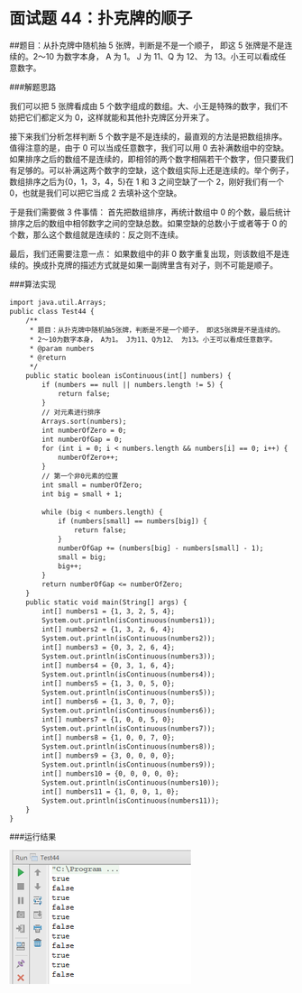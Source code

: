 # 面试题 44：扑克牌的顺子

##题目：从扑克牌中随机抽 5 张牌，判断是不是一个顺子， 即这 5 张牌是不是连续的。2～10 为数字本身， A 为 1。 J 为 11、Q 为 12、 为 13。小王可以看成任意数字。

###解题思路

我们可以把 5 张牌看成由 5 个数字组成的数组。大、小王是特殊的数字，我们不妨把它们都定义为 0，这样就能和其他扑克牌区分开来了。 

接下来我们分析怎样判断 5 个数字是不是连续的，最直观的方法是把数组排序。值得注意的是，由于 0 可以当成任意数字，我们可以用 0 去补满数组中的空缺。如果排序之后的数组不是连续的，即相邻的两个数字相隔若干个数字，但只要我们有足够的。可以补满这两个数字的空缺，这个数组实际上还是连续的。举个例子，数组排序之后为{0，1，3，4，5}在 1 和 3 之间空缺了一个 2，刚好我们有一个 0，也就是我们可以把它当成 2 去填补这个空缺。 

于是我们需要做 3 件事情： 首先把数组排序，再统计数组中 0 的个数，最后统计排序之后的数组中相邻数字之间的空缺总数。如果空缺的总数小于或者等于 0 的个数，那么这个数组就是连续的：反之则不连续。 

最后，我们还需要注意一点： 如果数组中的非 0 数字重复出现，则该数组不是连续的。换成扑克牌的描述方式就是如果一副牌里含有对子，则不可能是顺子。

###算法实现

```
import java.util.Arrays;
public class Test44 {
    /**
     * 题目：从扑克牌中随机抽5张牌，判断是不是一个顺子， 即这5张牌是不是连续的。
     * 2～10为数字本身， A为1。 J为11、Q为12、 为13。小王可以看成任意数字。
     * @param numbers
     * @return
     */
    public static boolean isContinuous(int[] numbers) {
        if (numbers == null || numbers.length != 5) {
            return false;
        }
        // 对元素进行排序
        Arrays.sort(numbers);
        int numberOfZero = 0;
        int numberOfGap = 0;
        for (int i = 0; i < numbers.length && numbers[i] == 0; i++) {
            numberOfZero++;
        }
        // 第一个非0元素的位置
        int small = numberOfZero;
        int big = small + 1;

        while (big < numbers.length) {
            if (numbers[small] == numbers[big]) {
                return false;
            }
            numberOfGap += (numbers[big] - numbers[small] - 1);
            small = big;
            big++;
        }
        return numberOfGap <= numberOfZero;
    }
    public static void main(String[] args) {
        int[] numbers1 = {1, 3, 2, 5, 4};
        System.out.println(isContinuous(numbers1));
        int[] numbers2 = {1, 3, 2, 6, 4};
        System.out.println(isContinuous(numbers2));
        int[] numbers3 = {0, 3, 2, 6, 4};
        System.out.println(isContinuous(numbers3));
        int[] numbers4 = {0, 3, 1, 6, 4};
        System.out.println(isContinuous(numbers4));
        int[] numbers5 = {1, 3, 0, 5, 0};
        System.out.println(isContinuous(numbers5));
        int[] numbers6 = {1, 3, 0, 7, 0};
        System.out.println(isContinuous(numbers6));
        int[] numbers7 = {1, 0, 0, 5, 0};
        System.out.println(isContinuous(numbers7));
        int[] numbers8 = {1, 0, 0, 7, 0};
        System.out.println(isContinuous(numbers8));
        int[] numbers9 = {3, 0, 0, 0, 0};
        System.out.println(isContinuous(numbers9));
        int[] numbers10 = {0, 0, 0, 0, 0};
        System.out.println(isContinuous(numbers10));
        int[] numbers11 = {1, 0, 0, 1, 0};
        System.out.println(isContinuous(numbers11));
    }
}
```

###运行结果

![](images/62.png)